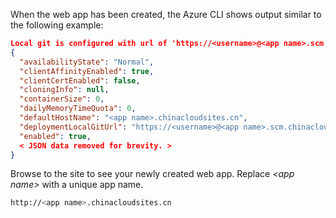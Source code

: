 When the web app has been created, the Azure CLI shows output similar to the following example:

```json
Local git is configured with url of 'https://<username>@<app name>.scm.chinacloudsites.cn/<app name>.git'
{
  "availabilityState": "Normal",
  "clientAffinityEnabled": true,
  "clientCertEnabled": false,
  "cloningInfo": null,
  "containerSize": 0,
  "dailyMemoryTimeQuota": 0,
  "defaultHostName": "<app name>.chinacloudsites.cn",
  "deploymentLocalGitUrl": "https://<username>@<app name>.scm.chinacloudsites.cn/<app name>.git",
  "enabled": true,
  < JSON data removed for brevity. >
}
```

Browse to the site to see your newly created web app. Replace _&lt;app name>_ with a unique app name.

```bash
http://<app name>.chinacloudsites.cn
```
